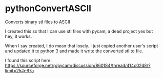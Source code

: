 # pythonConvertASCII
Converts binary stl files to ASCII

I created this so that I can use stl files with pycam, a dead project yes but hey, it works.

When I say created, I do mean that losely. I just copied another user's script and updated it to python 3 and made it write the converted stl to file. 

I found this script here: https://sourceforge.net/p/pycam/discussion/860184/thread/414c02d8/?limit=25#e67a
